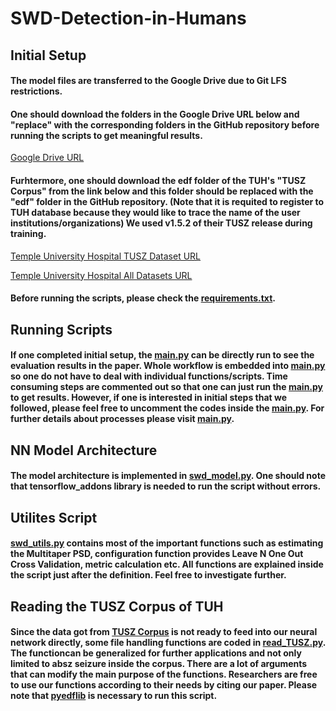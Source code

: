 # SWD-Detection-in-Humans
## Initial Setup
#### The model files are transferred to the Google Drive due to Git LFS restrictions.
#### One should download the folders in the Google Drive URL below and "replace" with the corresponding folders in the GitHub repository before running the scripts to get meaningful results. 

[Google Drive URL](https://drive.google.com/drive/folders/1U82sRliO3sm058cut5ywFu_Q3S3F8s9s?usp=sharing)

#### Furhtermore, one should download the edf folder of the TUH's "TUSZ Corpus" from the link below and this folder should be replaced with the "edf" folder in the GitHub repository. (Note that it is requited to register to TUH database because they would like to trace the name of the user institutions/organizations) We used v1.5.2 of their TUSZ release during training.

[Temple University Hospital TUSZ Dataset URL](https://www.isip.piconepress.com/projects/tuh_eeg/downloads/tuh_eeg_seizure/)

[Temple University Hospital All Datasets URL](https://www.isip.piconepress.com/projects/tuh_eeg/html/downloads.shtml)

#### Before running the scripts, please check the [requirements.txt](https://github.com/Berken-demirel/SWD_Detect/blob/master/Human/requirements.txt).

## Running Scripts
#### If one completed initial setup, the [main.py](https://github.com/Berken-demirel/SWD_Detect/blob/master/Human/main.py) can be directly run to see the evaluation results in the paper. Whole workflow is embedded into [main.py](https://github.com/Berken-demirel/SWD_Detect/blob/master/Human/main.py) so one do not have to deal with individual functions/scripts. Time consuming steps are commented out so that one can just run the [main.py](https://github.com/Berken-demirel/SWD_Detect/blob/master/Human/main.py) to get results. However, if one is interested in initial steps that we followed, please feel free to uncomment the codes inside the  [main.py](https://github.com/Berken-demirel/SWD_Detect/blob/master/Human/main.py). For further details about processes please visit [main.py](https://github.com/Berken-demirel/SWD_Detect/blob/master/Human/main.py).


## NN Model Architecture
#### The model architecture is implemented in [swd_model.py](https://github.com/Berken-demirel/SWD_Detect/blob/master/Human/swd_model.py). One should note that tensorflow_addons library is needed to run the script without errors.

## Utilites Script
#### [swd_utils.py](https://github.com/Berken-demirel/SWD_Detect/blob/master/Human/swd_utils.py) contains most of the important functions such as estimating the Multitaper PSD, configuration function provides Leave N One Out Cross Validation, metric calculation etc. All functions are explained inside the script just after the definition. Feel free to investigate further.  

## Reading the TUSZ Corpus of TUH
#### Since the data got from [TUSZ Corpus](https://isip.piconepress.com/projects/tuh_eeg/html/downloads.shtml#c_tusz) is not ready to feed into our neural network directly, some file handling functions are coded in [read_TUSZ.py](https://github.com/Berken-demirel/SWD_Detect/blob/master/Human/read_TUSZ.py). The functioncan be generalized for further applications and not only limited to absz seizure inside the corpus. There are a lot of arguments that can modify the main purpose of the functions. Researchers are free to use our functions according to their needs by citing our paper. Please note that [pyedflib](https://pyedflib.readthedocs.io/en/latest/contents.html) is necessary to run this script.
